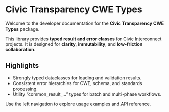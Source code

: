 # Civic Transparency CWE Types

Welcome to the developer documentation for the **Civic Transparency CWE Types** package.

This library provides **typed result and error classes** for Civic Interconnect projects.
It is designed for **clarity**, **immutability**, and **low-friction collaboration**.

## Highlights
- Strongly typed dataclasses for loading and validation results.
- Consistent error hierarchies for CWE, schema, and standards processing.
- Utility “common\_result\_…” types for batch and multi-phase workflows.

Use the left navigation to explore usage examples and API reference.
